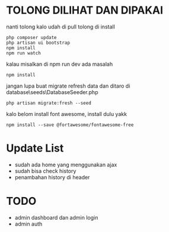 # TOLONG DILIHAT DAN DIPAKAI

nanti tolong kalo udah di pull tolong di install

```
php composer update
php artisan ui bootstrap
npm install
npm run watch
```

kalau misalkan di npm run dev ada masalah
```
npm install
```

jangan lupa buat migrate refresh data dan ditaro di database\seeds\DatabaseSeeder.php
```
php artisan migrate:fresh --seed
```

kalo belom install font awesome, install dulu yakk
```
npm install --save @fortawesome/fontawesome-free
```

# Update List
- sudah ada home yang menggunakan ajax
- sudah bisa check history
- penambahan history di header

# TODO
- admin dashboard dan admin login
- admin auth

